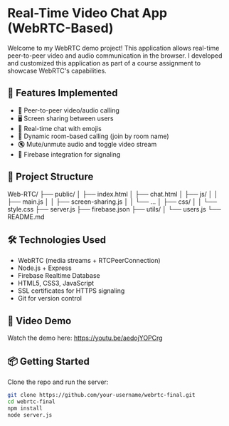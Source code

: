 # Real-Time Video Chat App (WebRTC-Based)

Welcome to my WebRTC demo project! This application allows real-time peer-to-peer video and audio communication in the browser. I developed and customized this application as part of a course assignment to showcase WebRTC's capabilities.

## 🚀 Features Implemented

- 🔗 Peer-to-peer video/audio calling
- 🖥️ Screen sharing between users
- 💬 Real-time chat with emojis
- 👥 Dynamic room-based calling (join by room name)
- 🔇 Mute/unmute audio and toggle video stream
- 📡 Firebase integration for signaling


## 📁 Project Structure
Web-RTC/ ├── public/ │ ├── index.html │ ├── chat.html │ ├── js/ │ │ ├── main.js │ │ ├── screen-sharing.js │ │ └── ... │ ├── css/ │ │ └── style.css ├── server.js ├── firebase.json ├── utils/ │ └── users.js └── README.md


## 🛠️ Technologies Used

- WebRTC (media streams + RTCPeerConnection)
- Node.js + Express
- Firebase Realtime Database
- HTML5, CSS3, JavaScript
- SSL certificates for HTTPS signaling
- Git for version control

## 🎥 Video Demo

Watch the demo here: https://youtu.be/aedojYOPCrg

## 📦 Getting Started

Clone the repo and run the server:

```bash
git clone https://github.com/your-username/webrtc-final.git
cd webrtc-final
npm install
node server.js
